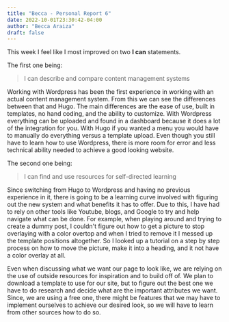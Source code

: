 ```yaml
---
title: "Becca - Personal Report 6"
date: 2022-10-01T23:30:42-04:00
author: "Becca Araiza"
draft: false
---
```

This week I feel like I most improved on two **I can** statements.

The first one being:

> I can describe and compare content management systems

Working with Wordpress has been the first experience in working with an actual content management system. From this we can see the differences between that and Hugo. The main differences are the ease of use, built in templates, no hand coding, and the ability to customize. With Wordpress everything can be uploaded and found in a dashboard because it does a lot of the integration for you. With Hugo if you wanted a menu you would have to manually do everything versus a template upload. Even though you still have to learn how to use Wordpress, there is more room for error and less technical ability needed to achieve a good looking website.

The second one being:

>I can find and use resources for self-directed learning

Since switching from Hugo to Wordpress and having no previous experience in it, there is going to be a learning curve involved with figuring out the new system and what benefits it has to offer. Due to this, I have had to rely on other tools like Youtube, blogs, and Google to try and help navigate what can be done. For example, when playing around and trying to create a dummy post, I couldn't figure out how to get a picture to stop overlaying with a color overtop and when I tried to remove it I messed up the template positions altogether. So I looked up a tutorial on a step by step process on how to move the picture, make it into a heading, and it not have a color overlay at all.

Even when discussing what we want our page to look like, we are relying on the use of outside resources for inspiration and to build off of. We plan to download a template to use for our site, but to figure out the best one we have to do research and decide what are the important attributes we want. Since, we are using a free one, there might be features that we may have to implement ourselves to achieve our desired look, so we will have to learn from other sources how to do so.  
